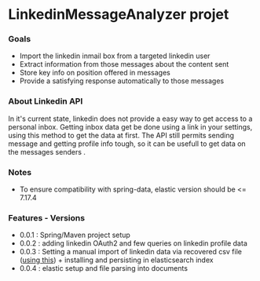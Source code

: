 # LinkedinMessageAnalyzer  projet

### Goals

- Import the linkedin inmail box from a targeted linkedin user
- Extract information from those messages about the content sent
- Store key info on position offered in messages
- Provide a satisfying response automatically to those messages

### About Linkedin API

In it's current state, linkedin does not provide a easy way to get access to a personal inbox. 
Getting inbox data get be done using a link in your  settings, using this method to get the data at first.
The API still permits sending message and getting profile info tough, so it can be usefull to get data on the messages senders .

### Notes

- To ensure compatibility with spring-data, elastic version should be <= 7.17.4

### Features - Versions

- 0.0.1 : Spring/Maven project setup
- 0.0.2 : adding linkedin OAuth2 and few queries on linkedin profile data
- 0.0.3 : Setting a manual import of linkedin data via recovered csv file ([using this](https://www.linkedin.com/help/linkedin/answer/50191/downloading-your-account-data?lang=en)) + installing and persisting in elasticsearch index
- 0.0.4 : elastic setup and file parsing into documents

